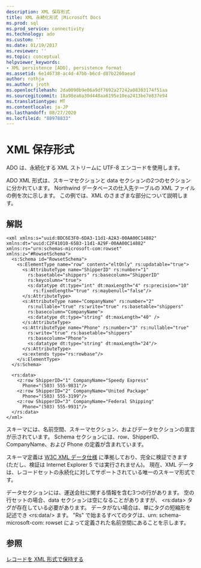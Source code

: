 ```yaml
---
description: XML 保存形式
title: XML 永続化形式 |Microsoft Docs
ms.prod: sql
ms.prod_service: connectivity
ms.technology: ado
ms.custom: ''
ms.date: 01/19/2017
ms.reviewer: ''
ms.topic: conceptual
helpviewer_keywords:
- XML persistence [ADO], persistence format
ms.assetid: 6e146738-ac4d-47bb-b6cd-d87b2260aead
author: rothja
ms.author: jroth
ms.openlocfilehash: 2da0090b9e06a9df7692a27242a08303174f51aa
ms.sourcegitcommit: 18a98ea6a30d448aa6195e10ea2413be7e837e94
ms.translationtype: MT
ms.contentlocale: ja-JP
ms.lasthandoff: 08/27/2020
ms.locfileid: "88978833"
---
```

# <a name="xml-persistence-format"></a>XML 保存形式
ADO は、永続化する XML ストリームに UTF-8 エンコードを使用します。  
  
 ADO XML 形式は、スキーマセクションと data セクションの2つのセクションに分かれています。 Northwind データベースの仕入先テーブルの XML ファイルの例を次に示します。 この例では、XML のさまざまな部分について説明します。  
  
## <a name="remarks"></a>解説  
  
```  
<xml xmlns:s="uuid:BDC6E3F0-6DA3-11d1-A2A3-00AA00C14882"   
xmlns:dt="uuid:C2F41010-65B3-11d1-A29F-00AA00C14882"   
xmlns:rs="urn:schemas-microsoft-com:rowset"   
xmlns:z="#RowsetSchema">   
  <s:Schema id="RowsetSchema">   
    <s:ElementType name="row" content="eltOnly" rs:updatable="true">   
      <s:AttributeType name="ShipperID" rs:number="1"   
        rs:basetable="shippers" rs:basecolumn="ShipperID"  
        rs:keycolumn="true">   
        <s:datatype dt:type="int" dt:maxLength="4" rs:precision="10"   
          rs:fixedlength="true" rs:maybenull="false"/>   
      </s:AttributeType>   
      <s:AttributeType name="CompanyName" rs:number="2"   
        rs:nullable="true" rs:write="true" rs:basetable="shippers"   
        rs:basecolumn="CompanyName">   
        <s:datatype dt:type="string" dt:maxLength="40" />   
      </s:AttributeType>   
      <s:AttributeType name="Phone" rs:number="3" rs:nullable="true"   
        rs:write="true" rs:basetable="shippers"   
        rs:basecolumn="Phone">   
        <s:datatype dt:type="string" dt:maxLength="24"/>   
      </s:AttributeType>   
      <s:extends type="rs:rowbase"/>   
    </s:ElementType>   
  </s:Schema>   
  
  <rs:data>   
    <z:row ShipperID="1" CompanyName="Speedy Express"   
      Phone="(503) 555-9831"/>   
    <z:row ShipperID="2" CompanyName="United Package"   
      Phone="(503) 555-3199"/>   
    <z:row ShipperID="3" CompanyName="Federal Shipping"   
      Phone="(503) 555-9931"/>   
  </rs:data>   
</xml>  
```  
  
 スキーマには、名前空間、スキーマセクション、およびデータセクションの宣言が示されています。 Schema セクションには、row、ShipperID、CompanyName、および Phone の定義が含まれています。  
  
 スキーマ定義は [W3C XML データ仕様](http://www.w3.org/TR/1998/NOTE-XML-data/) に準拠しており、完全に検証できます (ただし、検証は Internet Explorer 5 では実行されません)。 現在、XML データは、レコードセットの永続化に対してサポートされている唯一のスキーマ形式です。  
  
 データセクションには、運送会社に関する情報を含む3つの行があります。 空の行セットの場合、data セクションは空になることがありますが、 \<rs:data> タグが存在している必要があります。 データがない場合は、単にタグの短縮形を記述でき \<rs:data/> ます。 "Rs" で始まるすべてのタグは、urn: schema-microsoft-com: rowset によって定義された名前空間にあることを示します。  
  
## <a name="see-also"></a>参照  
 [レコードを XML 形式で保持する](./persisting-records-in-xml-format.md)